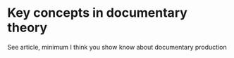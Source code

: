 # Key concepts in documentary theory



See article, minimum I think you show know about documentary production 

